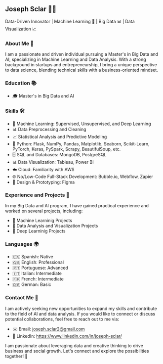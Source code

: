 ## Joseph Sclar 👨‍💻
Data-Driven Innovator | Machine Learning 🤖 | Big Data 📊 | Data Visualization 📈

### About Me 🚀
I am a passionate and driven individual pursuing a Master's in Big Data and AI, specializing in Machine Learning and Data Analysis. With a strong background in startups and entrepreneurship, I bring a unique perspective to data science, blending technical skills with a business-oriented mindset.

### Education 📚
- 🎓 Master's in Big Data and AI


### Skills 🛠️
- 🤖 Machine Learning: Supervised, Unsupervised, and Deep Learning
- 📊 Data Preprocessing and Cleaning
- 📈 Statistical Analysis and Predictive Modeling
- 🐍 Python: Flask, NumPy, Pandas, Matplotlib, Seaborn, Scikit-Learn, PyTorch, Keras, PySpark, Scrapy, BeautifulSoup, etc.
- 🗄️ SQL and Databases: MongoDB, PostgreSQL
- 📊 Data Visualization: Tableau, Power BI
- ☁️ Cloud: Familiarity with AWS
- 🌐 No/Low-Code Full-Stack Development: Bubble.io, Webflow, Zapier
- 🎨 Design & Prototyping: Figma

### Experience and Projects 💼
In my Big Data and AI program, I have gained practical experience and worked on several projects, including:
- 🚀 Machine Learninig Projects
- 🚀 Data Analysis and Visualization Projects
- 🚀 Deep Learninig Projects

### Languages 🌍
- 🇪🇸 Spanish: Native
- 🇬🇧 English: Professional
- 🇵🇹 Portuguese: Advanced
- 🇮🇹 Italian: Intermediate
- 🇫🇷 French: Intermediate
- 🇩🇪 German: Basic

### Contact Me 📧
I am actively seeking new opportunities to expand my skills and contribute to the field of AI and data analysis. If you would like to connect or discuss potential collaborations, feel free to reach out to me via:
- ✉️ Email: joseph.sclar2@gmail.com
- 💼 LinkedIn: https://www.linkedin.com/in/joseph-sclar/

I am passionate about leveraging data and creative thinking to drive business and social growth. Let's connect and explore the possibilities together! 🌟

